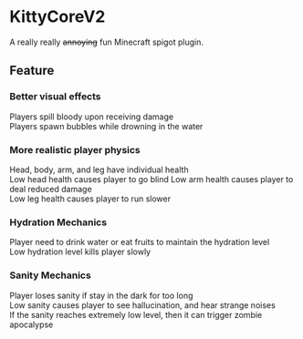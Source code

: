 # KittyCoreV2

A really really ~~annoying~~ fun Minecraft spigot plugin. 

## Feature  
### Better visual effects
Players spill bloody upon receiving damage  
Players spawn bubbles while drowning in the water

  
   
### More realistic player physics  
Head, body, arm, and leg have individual health  
Low head health causes player to go blind 
Low arm health causes player to deal reduced damage  
Low leg health causes player to run slower  

### Hydration Mechanics 
Player need to drink water or eat fruits to maintain the hydration level  
Low hydration level kills player slowly  


### Sanity Mechanics
Player loses sanity if stay in the dark for too long  
Low sanity causes player to see hallucination, and hear strange noises  
If the sanity reaches extremely low level, then it can trigger zombie apocalypse  
